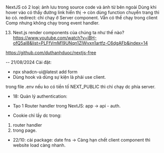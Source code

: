 NextJS có 2 loại: ảnh lưu trong source code và ảnh từ bên ngoài
Dùng <Link> khi hover vào có thấy đường link hiển thị -> còn dùng function chuyển trang thì ko có.
redirect: chỉ chạy ở Server component. Vẫn có thể chạy trong client Comp nhưng không chạy trong event handler.

13. Next.js render components của chúng ta như thế nào?
    https://www.youtube.com/watch?v=iBH-ofQ5aI8&list=PLFfVmM19UNqn1ZIWvxn1artfz-C6dgAFb&index=14

https://github.com/duthanhduoc/nextjs-free

-- 21/08/2024
Cài đặt:

- npx shadcn-ui@latest add form
- Dùng hook và dùng sự kiện là phải use client.

trong file .env nếu ko có tiền tố NEXT_PUBLIC thì chỉ chạy dc phía server.

- 18: Quản lý authentication:

* Tạo 1 Router handler trong NextJS: app -> api - auth.

- Cookie chỉ lấy dc trong:

1. router handler
2. trong page.

- 22/10: cài package: date fns
-> Càng hạn chết client component thì website load càng nhanh.
